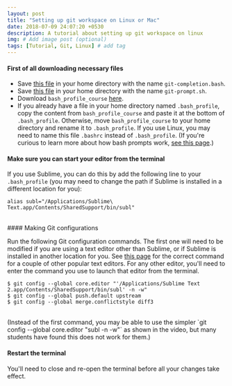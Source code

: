 ```yaml
---
layout: post
title: "Setting up git workspace on Linux or Mac"
date: 2018-07-09 24:07:20 +0530
description: A tutorial about setting up git workspace on linux
img: # Add image post (optional)
tags: [Tutorial, Git, Linux] # add tag
---
```


#### First of all downloading necessary files

* Save [this file](https://raw.githubusercontent.com/git/git/master/contrib/completion/git-completion.bash) in your home directory with the name `git-completion.bash`.
* Save [this file](https://raw.githubusercontent.com/git/git/master/contrib/completion/git-prompt.sh) in your home directory with the name `git-prompt.sh`.
* Download `bash_profile_course` [here](https://www.udacity.com/api/nodes/3341718587/supplemental_media/bash-profile-course/download?_ga=1.37232743.672083044.1467344711).
* If you already have a file in your home directory named `.bash_profile`, copy the content from `bash_profile_course` and paste it at the bottom of `.bash_profile`. Otherwise, move `bash_profile_course` to your home directory and rename it to `.bash_profile`. If you use Linux, you may need to name this file `.bashrc` instead of `.bash_profile`. (If you're curious to learn more about how bash prompts work, [see this page](http://www.cyberciti.biz/tips/howto-linux-unix-bash-shell-setup-prompt.html).)

#### Make sure you can start your editor from the terminal

If you use Sublime, you can do this by add the following line to your `.bash_profile` (you may need to change the path if Sublime is installed in a different location for you):

```
alias subl="/Applications/Sublime\ Text.app/Contents/SharedSupport/bin/subl"
```
<br>
#### Making Git configurations

Run the following Git configuration commands. The first one will need to be modified if you are using a text editor other than Sublime, or if Sublime is installed in another location for you. See [this page](https://help.github.com/articles/associating-text-editors-with-git/) for the correct command for a couple of other popular text editors. For any other editor, you'll need to enter the command you use to launch that editor from the terminal.

```
$ git config --global core.editor "'/Applications/Sublime Text 2.app/Contents/SharedSupport/bin/subl' -n -w"
$ git config --global push.default upstream
$ git config --global merge.conflictstyle diff3
```
<br>
(Instead of the first command, you may be able to use the simpler `git config --global core.editor "subl -n -w"` as shown in the video, but many students have found this does not work for them.)

#### Restart the terminal
You'll need to close and re-open the terminal before all your changes take effect.